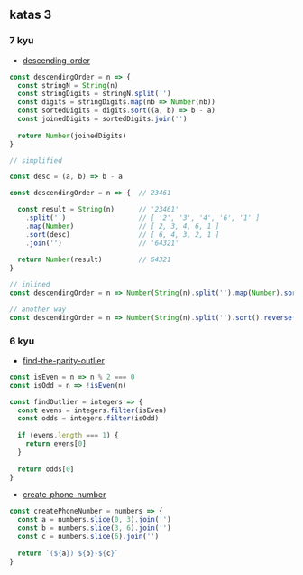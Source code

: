 ## katas 3

### 7 kyu
- [descending-order](https://www.codewars.com/kata/descending-order/train/javascript)

```javascript
const descendingOrder = n => { 
  const stringN = String(n) 
  const stringDigits = stringN.split('') 
  const digits = stringDigits.map(nb => Number(nb)) 
  const sortedDigits = digits.sort((a, b) => b - a) 
  const joinedDigits = sortedDigits.join('') 
  
  return Number(joinedDigits) 
}

// simplified

const desc = (a, b) => b - a

const descendingOrder = n => {  // 23461

  const result = String(n)      // '23461'
    .split('')                  // [ '2', '3', '4', '6', '1' ]
    .map(Number)                // [ 2, 3, 4, 6, 1 ] 
    .sort(desc)                 // [ 6, 4, 3, 2, 1 ] 
    .join('')                   // '64321'
  
  return Number(result)         // 64321
}

// inlined
const descendingOrder = n => Number(String(n).split('').map(Number).sort((a, b) => b - a).join(''))

// another way 
const descendingOrder = n => Number(String(n).split('').sort().reverse().join(''))
```

### 6 kyu
- [find-the-parity-outlier](https://www.codewars.com/kata/find-the-parity-outlier/train/javascript)

```javascript
const isEven = n => n % 2 === 0
const isOdd = n => !isEven(n)

const findOutlier = integers => {
  const evens = integers.filter(isEven)
  const odds = integers.filter(isOdd)
  
  if (evens.length === 1) {
    return evens[0]
  }
  
  return odds[0]
}
```


- [create-phone-number](https://www.codewars.com/kata/create-phone-number/train/javascript)

```javascript
const createPhoneNumber = numbers => {
  const a = numbers.slice(0, 3).join('')
  const b = numbers.slice(3, 6).join('')
  const c = numbers.slice(6).join('')
  
  return `(${a}) ${b}-${c}`
}
```
